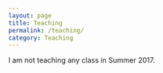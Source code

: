 ```yaml
---
layout: page
title: Teaching
permalink: /teaching/
category: Teaching
---
```


I am not teaching any class in Summer 2017.

<!--
add current teaching and past teaching
-->
